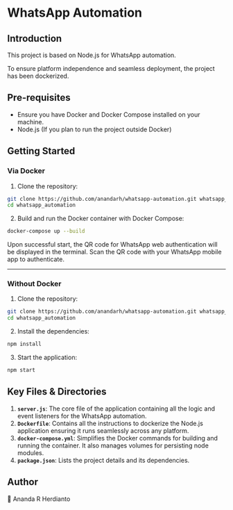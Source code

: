 # WhatsApp Automation

## Introduction

This project is based on Node.js for WhatsApp automation. 

To ensure platform independence and seamless deployment, the project has been dockerized.

## Pre-requisites

- Ensure you have Docker and Docker Compose installed on your machine.
- Node.js (If you plan to run the project outside Docker)

## Getting Started

### Via Docker
1. Clone the repository:
```bash
git clone https://github.com/anandarh/whatsapp-automation.git whatsapp_automation
cd whatsapp_automation
```

2. Build and run the Docker container with Docker Compose:
```bash
docker-compose up --build
```

Upon successful start, the QR code for WhatsApp web authentication will be displayed in the terminal. Scan the QR code with your WhatsApp mobile app to authenticate.

---

### Without Docker
1. Clone the repository:
```bash
git clone https://github.com/anandarh/whatsapp-automation.git whatsapp_automation
cd whatsapp_automation
```

2. Install the dependencies:
```bash
npm install
```

3. Start the application:
```bash
npm start
```

## Key Files & Directories

1. **`server.js`**: The core file of the application containing all the logic and event listeners for the WhatsApp automation.
2. **`Dockerfile`**: Contains all the instructions to dockerize the Node.js application ensuring it runs seamlessly across any platform.
3. **`docker-compose.yml`**: Simplifies the Docker commands for building and running the container. It also manages volumes for persisting node modules.
4. **`package.json`**: Lists the project details and its dependencies.


## Author

👤 Ananda R Herdianto

